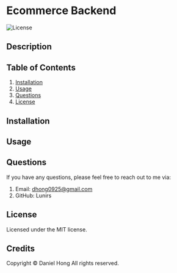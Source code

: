 # Ecommerce Backend

![License](https://img.shields.io/badge/license-MIT-blue.svg)

## Description



## Table of Contents

1. [Installation](#installation)
2. [Usage](#usage)
3. [Questions](#questions)
4. [License](#license)

## Installation


## Usage


## Questions

If you have any questions, please feel free to reach out to me via:

1. Email: dhong0925@gmail.com
2. GitHub: Lunirs

## License

Licensed under the MIT license.

## Credits

Copyright © Daniel Hong All rights reserved.
